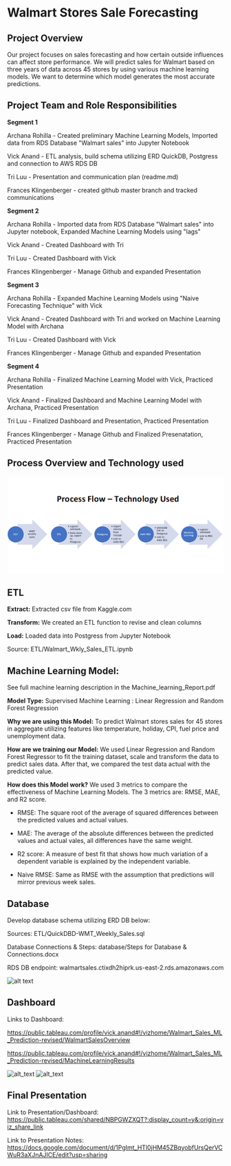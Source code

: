 # Walmart Stores Sale Forecasting 

## Project Overview

Our project focuses on sales forecasting and how certain outside influences can affect store performance. We will predict sales for Walmart based on three years of data across 45 stores by using various machine learning models. We want to determine which model generates the most accurate predictions. 

## Project Team and Role Responsibilities 

**Segment 1**

Archana Rohilla - Created preliminary Machine Learning Models, Imported data from RDS Database "Walmart sales" into Jupyter Notebook 

Vick Anand - ETL analysis, build schema utilizing ERD QuickDB, Postgress and connection to AWS RDS DB

Tri Luu - Presentation and communication plan (readme.md)

Frances Klingenberger - created github master branch and tracked communications 

**Segment 2**

Archana Rohilla - Imported data from RDS Database "Walmart sales" into Jupyter notebook, Expanded Machine Learning Models using "lags"

Vick Anand - Created Dashboard with Tri

Tri Luu - Created Dashboard with Vick 

Frances Klingenberger - Manage Github and expanded Presentation 

**Segment 3**

Archana Rohilla - Expanded Machine Learning Models using "Naive Forecasting Technique" with Vick

Vick Anand - Created Dashboard with Tri and worked on Machine Learning Model with Archana

Tri Luu - Created Dashboard with Vick 

Frances Klingenberger - Manage Github and expanded Presentation 

**Segment 4**

Archana Rohilla - Finalized Machine Learning Model with Vick, Practiced Presentation

Vick Anand - Finalized Dashboard and Machine Learning Model with Archana, Practiced Presentation

Tri Luu - Finalized Dashboard and Presentation, Practiced Presentation

Frances Klingenberger - Manage Github and Finalized Presenatation, Practiced Presentation

## Process Overview and Technology used
![alt text](JPGS/ProcessFlow.png)






## ETL

**Extract:** Extracted csv file from Kaggle.com 

**Transform:** We created an ETL function to revise and clean columns

**Load:** Loaded data into Postgress from Jupyter Notebook

Source: ETL/Walmart_Wkly_Sales_ETL.ipynb

## Machine Learning Model:

See full machine learning description in the Machine_learning_Report.pdf

**Model Type:**
Supervised Machine Learning : Linear Regression and Random Forest Regression 

**Why we are using this Model:**
To predict Walmart stores sales for 45 stores in aggregate utilizing features like temperature, holiday, CPI, fuel price and unemployment data.

**How are we training our Model:**
We used Linear Regression and Random Forest Regressor to fit the training dataset, scale and transform the data to predict sales data. After that, we compared the test data actual with the predicted value. 

**How does this Model work?**
We used 3 metrics to compare the effectiveness of Machine Learning Models. The 3 metrics are: RMSE, MAE, and R2 score. 
     
- RMSE: The square root of the average of squared differences between the predicted values and actual values.
     
- MAE: The average of the absolute differences between the predicted values and actual vales, all differences have the same weight.
     
- R2 score: A measure of best fit that shows how much variation of a dependent variable is explained by the independent variable. 
     
- Naive RMSE: Same as RMSE with the assumption that predictions will mirror previous week sales.



## Database
Develop database schema utilizing ERD DB below:

Sources: ETL/QuickDBD-WMT_Weekly_Sales.sql

Database Connections & Steps: database/Steps for Database & Connections.docx

RDS DB endpoint: walmartsales.ctixdh2hiprk.us-east-2.rds.amazonaws.com

![alt text](https://github.com/Franceskling/final_project/blob/master/database/databsae_QBD.PNG)

## Dashboard

Links to Dashboard: 

https://public.tableau.com/profile/vick.anand#!/vizhome/Walmart_Sales_ML_Prediction-revised/WalmartSalesOverview

https://public.tableau.com/profile/vick.anand#!/vizhome/Walmart_Sales_ML_Prediction-revised/MachineLearningResults


![alt_text](https://github.com/Franceskling/final_project/blob/2d70f36cf685700cc4216009755111548d5fb470/JPGS/Walmart%20Sales%20Prediction%20-%20Time%20Series.PNG)
![alt_text](https://github.com/Franceskling/final_project/blob/master/JPGS/Walmart%20Machine%20Learning%20Results.PNG)

## Final Presentation

Link to Presentation/Dashboard: https://public.tableau.com/shared/NBPGWZXQT?:display_count=y&:origin=viz_share_link

Link to Presentation Notes: https://docs.google.com/document/d/1PgImt_HTl0jHM45ZBqyobfUrsQerVCWuR3aXJnAJICE/edit?usp=sharing




